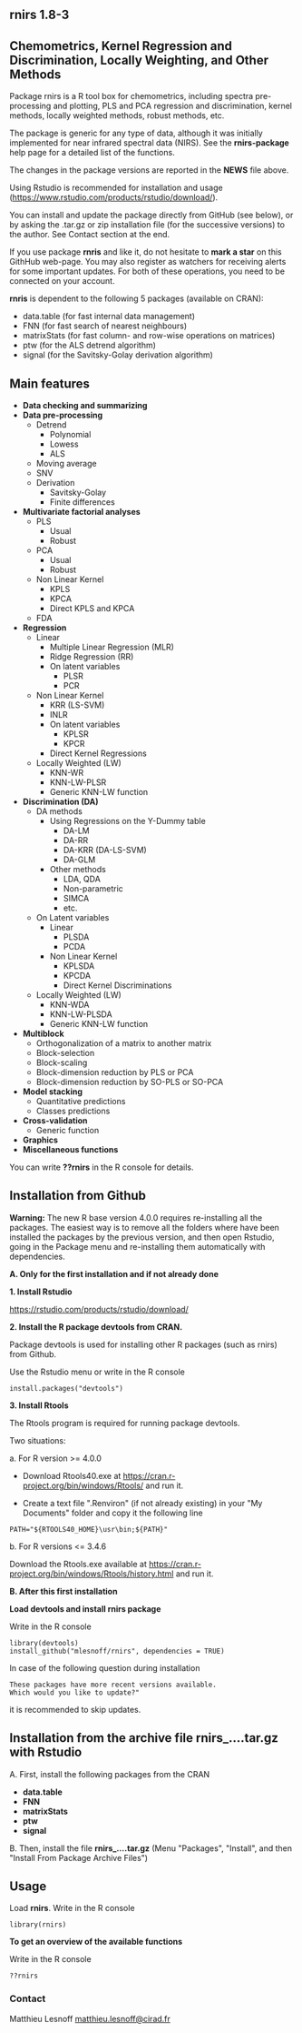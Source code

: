 ## rnirs 1.8-3
## Chemometrics, Kernel Regression and Discrimination, Locally Weighting, and Other Methods  

Package rnirs is a R tool box for chemometrics, including spectra pre-processing and plotting, PLS and PCA regression and discrimination, kernel methods, locally weighted methods, robust methods, etc.

The package is generic for any type of data, although it was initially implemented for near infrared spectral data (NIRS). See the **rnirs-package** help page for a detailed list of the functions.

The changes in the package versions are reported in the **NEWS** file above. 

Using Rstudio is recommended for installation and usage (https://www.rstudio.com/products/rstudio/download/).

You can install and update the package directly from GitHub (see below), or by asking the .tar.gz or zip installation file (for the successive versions) to the author. See Contact section at the end. 

If you use package **rnris** and like it, do not hesitate to **mark a star** on this GithHub web-page. You may also register as watchers for receiving alerts for some important updates. For both of these operations, you need to be connected on your account.

**rnris** is dependent to the following 5 packages (available on CRAN):

- data.table      (for fast internal data management)
- FNN             (for fast search of nearest neighbours) 
- matrixStats     (for fast column- and row-wise operations on matrices)
- ptw             (for the ALS detrend algorithm)
- signal          (for the Savitsky-Golay derivation algorithm)

## Main features 

* **Data checking and summarizing**
* **Data pre-processing**
    - Detrend
        - Polynomial
        - Lowess
        - ALS
    - Moving average
    - SNV
    - Derivation
        - Savitsky-Golay
        - Finite differences
* **Multivariate factorial analyses** 
    - PLS
        - Usual
        - Robust
    - PCA
        - Usual
        - Robust
    - Non Linear Kernel
        - KPLS
        - KPCA
        - Direct KPLS and KPCA
    - FDA
* **Regression**
    - Linear
        - Multiple Linear Regression (MLR)
        - Ridge Regression (RR)
        - On latent variables
            - PLSR
            - PCR
    - Non Linear Kernel
        - KRR (LS-SVM)
        - INLR
        - On latent variables
            - KPLSR
            - KPCR 
        - Direct Kernel Regressions
    - Locally Weighted (LW)
        - KNN-WR
        - KNN-LW-PLSR
        - Generic KNN-LW function
* **Discrimination (DA)**
    - DA methods
        - Using Regressions on the Y-Dummy table
            - DA-LM
            - DA-RR
            - DA-KRR (DA-LS-SVM)
            - DA-GLM
        - Other methods
            - LDA, QDA
            - Non-parametric
            - SIMCA
            - etc.
    - On Latent variables
        - Linear
            - PLSDA
            - PCDA
        - Non Linear Kernel
            - KPLSDA
            - KPCDA
            - Direct Kernel Discriminations
    - Locally Weighted (LW)
        - KNN-WDA
        - KNN-LW-PLSDA
        - Generic KNN-LW function
* **Multiblock**
    - Orthogonalization of a matrix to another matrix
    - Block-selection
    - Block-scaling
    - Block-dimension reduction by PLS or PCA
    - Block-dimension reduction by SO-PLS or SO-PCA
* **Model stacking**
    - Quantitative predictions
    - Classes predictions
* **Cross-validation**
    - Generic function
* **Graphics**
* **Miscellaneous functions**

You can write **??rnirs** in the R console for details.

## Installation from Github

**Warning:** The new R base version 4.0.0 requires re-installing all the packages. The easiest way is to remove all the folders where have been installed the packages by the previous version, and then open Rstudio, going in the Package menu and re-installing them automatically with dependencies.

**A. Only for the first installation and if not already done** 

**1. Install Rstudio**

https://rstudio.com/products/rstudio/download/ 

**2. Install the R package devtools from CRAN.** 

Package devtools is used for installing other R packages (such as rnirs) from Github.  

Use the Rstudio menu or write in the R console
```{r}
install.packages("devtools")
```

**3. Install Rtools**

The Rtools program is required for running package devtools.

Two situations:

a. For R version >= 4.0.0

- Download Rtools40.exe at https://cran.r-project.org/bin/windows/Rtools/ and run it.

- Create a text file ".Renviron" (if not already existing) in your "My Documents" folder and copy it the following line
```{r}
PATH="${RTOOLS40_HOME}\usr\bin;${PATH}"
```

b. For R versions <= 3.4.6

Download the Rtools.exe available at https://cran.r-project.org/bin/windows/Rtools/history.html and run it.

**B. After this first installation** 

**Load devtools and install rnirs package** 

Write in the R console
```{r}
library(devtools)
install_github("mlesnoff/rnirs", dependencies = TRUE)
```

In case of the following question during installation
```{r}
These packages have more recent versions available.
Which would you like to update?"
```
it is recommended to skip updates.

## Installation from the archive file rnirs_....tar.gz with Rstudio

A. First, install the following packages from the CRAN

- **data.table**
- **FNN**
- **matrixStats**
- **ptw**
- **signal**

B. Then, install the file **rnirs_....tar.gz** (Menu "Packages", "Install", and then "Install From Package Archive Files")

## Usage

Load **rnirs**. Write in the R console

```{r}
library(rnirs)
```
**To get an overview of the available functions**

Write in the R console

```{r}
??rnirs
```
### Contact

Matthieu Lesnoff
matthieu.lesnoff@cirad.fr


